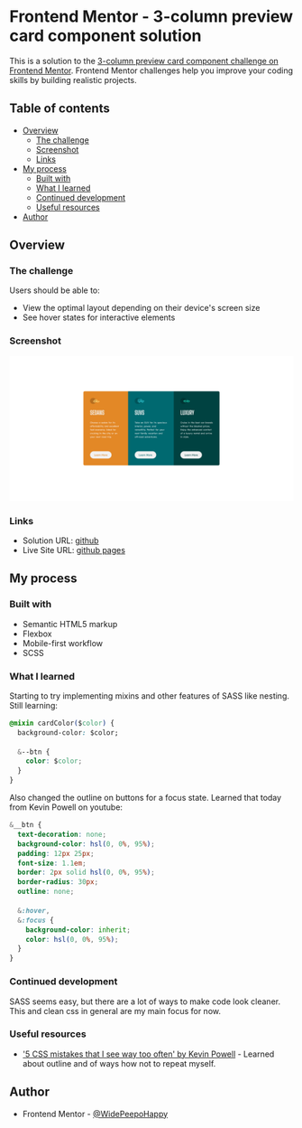 # Frontend Mentor - 3-column preview card component solution

This is a solution to the [3-column preview card component challenge on Frontend Mentor](https://www.frontendmentor.io/challenges/3column-preview-card-component-pH92eAR2-). Frontend Mentor challenges help you improve your coding skills by building realistic projects.

## Table of contents

- [Overview](#overview)
  - [The challenge](#the-challenge)
  - [Screenshot](#screenshot)
  - [Links](#links)
- [My process](#my-process)
  - [Built with](#built-with)
  - [What I learned](#what-i-learned)
  - [Continued development](#continued-development)
  - [Useful resources](#useful-resources)
- [Author](#author)

## Overview

### The challenge

Users should be able to:

- View the optimal layout depending on their device's screen size
- See hover states for interactive elements

### Screenshot

![Screenshot](./design/Screenshot.png)

### Links

- Solution URL: [github](https://github.com/WidePeepoHappy/3-column-preview)
- Live Site URL: [github pages](https://widepeepohappy.github.io/3-column-preview/)

## My process

### Built with

- Semantic HTML5 markup
- Flexbox
- Mobile-first workflow
- SCSS

### What I learned

Starting to try implementing mixins and other features of SASS like nesting. Still learning:

```css
@mixin cardColor($color) {
  background-color: $color;

  &--btn {
    color: $color;
  }
}
```

Also changed the outline on buttons for a focus state. Learned that today from Kevin Powell on youtube:

```css
&__btn {
  text-decoration: none;
  background-color: hsl(0, 0%, 95%);
  padding: 12px 25px;
  font-size: 1.1em;
  border: 2px solid hsl(0, 0%, 95%);
  border-radius: 30px;
  outline: none;

  &:hover,
  &:focus {
    background-color: inherit;
    color: hsl(0, 0%, 95%);
  }
}
```

### Continued development

SASS seems easy, but there are a lot of ways to make code look cleaner. This and clean css in general are my main focus for now.

### Useful resources

- ['5 CSS mistakes that I see way too often' by Kevin Powell](https://www.youtube.com/watch?v=iHEkRIF7zxI) - Learned about outline and of ways how not to repeat myself.

## Author

- Frontend Mentor - [@WidePeepoHappy](https://www.frontendmentor.io/profile/WidePeepoHappy)
